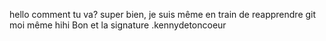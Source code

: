    hello comment tu va?
   super bien, je suis même en train de reapprendre git moi même hihi
	Bon et la signature 
	.kennydetoncoeur
